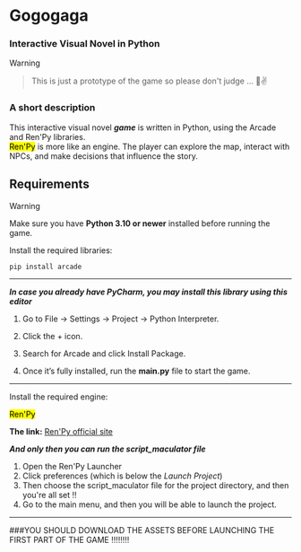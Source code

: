 # Gogogaga
### Interactive Visual Novel in Python 
 

> [!WARNING]
>
>> This is just a prototype of the game so please don't judge ... 🤧✌️


### A short description
This interactive visual novel ***game*** is written in Python, using the Arcade and Ren'Py libraries.  
<mark>Ren'Py</mark> is more like an engine. 
The player can explore the map, interact with NPCs, and make decisions that influence the story.


## Requirements
> [!WARNING]
> Make sure you have **Python 3.10 or newer** installed before running the game.

Install the required libraries:
```bash
pip install arcade
```
  ***

***In case you already have PyCharm, you may install this library using this editor***

1. Go to File
→ Settings 
→ Project 
→ Python Interpreter.

2. Click the + icon.

3. Search for Arcade and click Install Package.

4. Once it’s fully installed, run the **main.py** file to start the game.

*************

Install the required engine:

<mark>Ren'Py<mark> 

**The link:**
[Ren'Py official site](https://www.renpy.org/)

***And only then you can run the script_maculator file***

1. Open the Ren'Py Launcher
2. Click preferences (which is below the *Launch Project*)
3. Then choose the script_maculator file for the project directory, and then you're all set ‼
4. Go to the main menu, and then you will be able to launch the project.

************
###YOU SHOULD DOWNLOAD THE ASSETS BEFORE LAUNCHING THE FIRST PART OF THE GAME ‼️‼️‼️‼️
